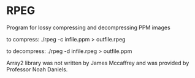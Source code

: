 # RPEG

Program for lossy compressing and decompressing PPM images

to compress: ./rpeg -c infile.ppm > outfile.rpeg


to decompress: ./rpeg -d infile.rpeg > outfile.ppm

Array2 library was not written by James Mccaffrey and was provided by Professor Noah Daniels.

